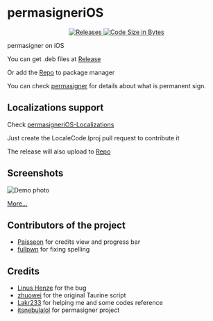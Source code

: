 # permasigneriOS

<p align="center">
  <a href="https://github.com/TechUnRestricted/windiskwriter/releases">
    <img alt="Releases" src="https://img.shields.io/github/downloads/powenn/permasigneriOS/total">
  </a>
  <a href="#">
    <img alt="Code Size in Bytes" src="https://img.shields.io/github/languages/code-size/powenn/permasigneriOS">
  </a>
</p>

permasigner on iOS

You can get .deb files at [Release](https://github.com/powenn/permasigneriOS/releases)

Or add the [Repo](https://powenn.github.io/PowenRepo/) to package manager

You can check [permasigner](https://github.com/itsnebulalol/permasigner) for details about what is permanent sign.

## Localizations support 

Check [permasigneriOS-Localizations](https://github.com/powenn/permasigneriOS-Localizations)

Just create the LocaleCode.lproj pull request to contribute it

The release will also upload to [Repo](https://powenn.github.io/PowenRepo/)


## Screenshots

![Demo photo][1]

[More...](https://powenn.github.io/PowenRepo/depiction/web/com.powen.permasignerios.html)

## Contributors of the project

- [Paisseon](https://github.com/Paisseon) for credits view and progress bar
- [fullpwn](https://github.com/fullpwn) for fixing spelling

## Credits 

- [Linus Henze](https://github.com/LinusHenze) for the bug
- [zhuowei](https://github.com/zhuowei) for the original Taurine script
- [Lakr233](https://github.com/Lakr233) for helping me and some codes reference
- [itsnebulalol](https://github.com/itsnebulalol) for permasigner project

[1]:https://powenn.github.io/PowenRepo/assets/com.powen.permasignerios/screenshot/01.png
[2]:https://powenn.github.io/PowenRepo/assets/com.powen.permasignerios/screenshot/02.png
[3]:https://powenn.github.io/PowenRepo/assets/com.powen.permasignerios/screenshot/03.png
[4]:https://powenn.github.io/PowenRepo/assets/com.powen.permasignerios/screenshot/04.png

